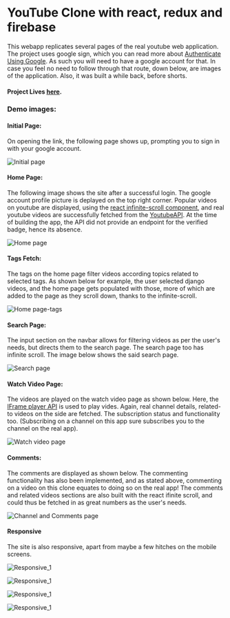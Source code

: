 # YouTube Clone with react, redux and firebase

This webapp replicates several pages of the real youtube web application. The project uses google sign, which you can read
more about [Authenticate Using Google](https://firebase.google.com/docs/auth/web/google-signin). As such you will need to
have a google account for that. In case you feel no need to follow through that route, down below, are images of the 
application. Also, it was built a while back, before shorts.

#### Project Lives [here](https://yt-clone-1001.web.app/).

### Demo images:

#### Initial Page:
On opening the link, the following page shows up, prompting you to sign in with your google account.

![Initial page](/DemoImages/Initial.png)

#### Home Page:
The following image shows the site after a successful login. The google account profile picture is deplayed on the top right
corner. Popular videos on youtube are displayed, using the [react infinite-scroll component](https://www.npmjs.com/package/react-infinite-scroll-component), and real youtube videos are successfully fetched from the [YoutubeAPI](https://developers.google.com/youtube/v3). At the time of building the app, the API did not provide an endpoint for the verified badge, hence its absence.

![Home page](/DemoImages/home.png)

#### Tags Fetch:
The tags on the home page filter videos according topics related to selected tags. As shown below for example, the user selected
django videos, and the home page gets populated with those, more of which are added to the page as they scroll down, thanks to the
infinite-scroll.

![Home page-tags](/DemoImages/tags_functionality.png)

#### Search Page:
The input section on the navbar allows for filtering videos as per the user's needs, but directs them to the search page. The search 
page too has infinite scroll. The image below shows the said search page.

![Search page](/DemoImages/search.png)

#### Watch Video Page:
The videos are played on the watch video page as shown below. Here, the [IFrame player API](https://developers.google.com/youtube/iframe_api_reference) is used to play vides. Again, 
real channel details, related-to videos on the side are fetched. The subscription status and functionality too. (Subscribing on 
a channel on this app sure subscribes you to the channel on the real app).

![Watch video page](/DemoImages/watch_video.png)

#### Comments:
The comments are displayed as shown below. The commenting functionality has also been implemented, and as stated above, commenting
on a video on this clone equates to doing so on the real app! The comments and related videos sections are also
built with the react ifinite scroll, and could thus be fetched in as great numbers as the user's needs.

![Channel and Comments page](/DemoImages/channel_comments.png)


#### Responsive

The site is also responsive, apart from maybe a few hitches on the mobile screens.

![Responsive_1](/DemoImages/responsive_1.png)

![Responsive_1](/DemoImages/responsive_2.png)

![Responsive_1](/DemoImages/responsive_3.png)

![Responsive_1](/DemoImages/responsive_4.png)




